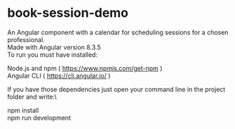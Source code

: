 # book-session-demo

An Angular component with a calendar for scheduling sessions for a chosen professional.\
Made with Angular version 8.3.5\
To run you must have installed:

Node.js and npm ( https://www.npmjs.com/get-npm )\
Angular CLI ( https://cli.angular.io/ )

If you have those dependencies just open your command line in the project folder and write:\

npm install\
npm run development
